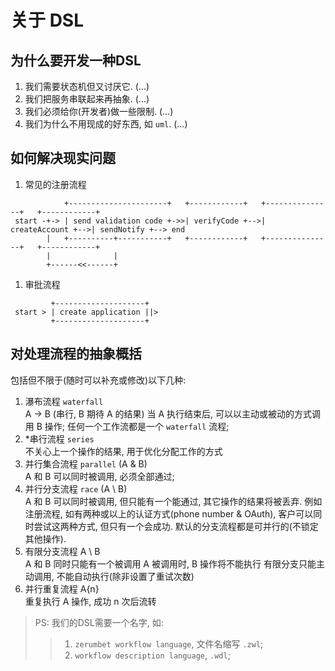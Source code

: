 关于 DSL
===

## 为什么要开发一种DSL
1. 我们需要状态机但又讨厌它.
    (...)
2. 我们把服务串联起来再抽象.
    (...)
3. 我们必须给你(开发者)做一些限制.
    (...)
4. 我们为什么不用现成的好东西, 如 `uml`.
    (...)

## 如何解决现实问题
1. 常见的注册流程
```ditaa {cmd=true args=["-E"]}
            +----------------------+   +------------+   +---------------+   +------------+  
 start -+-> | send validation code +->>| verifyCode +-->| createAccount +-->| sendNotify +--> end
        |   +----------+-----------+   +------------+   +---------------+   +------------+
        |              |
        +------<<------+
```
1. 审批流程
```ditaa {cmd=true args=["-E"]}
         +--------------------+
 start > | create application ||> 
         +--------------------+
```

## 对处理流程的抽象概括
包括但不限于(随时可以补充或修改)以下几种:
1. 瀑布流程 `waterfall`  
   A -> B  (串行, B 期待 A 的结果)
   当 A 执行结束后, 可以以主动或被动的方式调用 B 操作;
   任何一个工作流都是一个 `waterfall` 流程;
2. *串行流程 `series`  
   不关心上一个操作的结果, 用于优化分配工作的方式
3. 并行集合流程 `parallel` (A & B)  
   A 和 B 可以同时被调用, 必须全部通过;
4. 并行分支流程 `race` (A \ B)  
   A 和 B 可以同时被调用, 但只能有一个能通过, 其它操作的结果将被丢弃.
   例如注册流程, 如有两种或以上的认证方式(phone number & OAuth), 客户可以同时尝试这两种方式, 但只有一个会成功.
   默认的分支流程都是可并行的(不锁定其他操作).
5. 有限分支流程 A \ B  
   A 和 B 同时只能有一个被调用
   A 被调用时, B 操作将不能执行
   有限分支只能主动调用, 不能自动执行(除非设置了重试次数)
6. 并行重复流程  A{n}  
   重复执行 A 操作, 成功 n 次后流转


>PS: 我们的DSL需要一个名字, 如:   
>> 1. `zerumbet workflow language`, 文件名缩写 `.zwl`; 
>> 2. `workflow description language`, `.wdl`;
